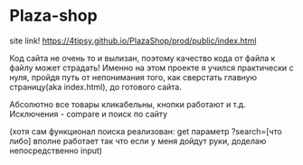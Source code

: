 # Plaza-shop


site link! https://4tipsy.github.io/PlazaShop/prod/public/index.html


Код сайта не очень то и вылизан, поэтому качество кода от файла к файлу может страдать!
Именно на этом проекте я учился практически с нуля, пройдя путь от непонимания того, как сверстать
главную страницу(aka index.html), до готового сайта.


Абсолютно все товары кликабельны, кнопки работают и т.д.
Исключения - compare и поиск по сайту
  
  (хотя сам функционал поиска реализован: get параметр ?search=[что либо] вполне работает
  так что если у меня дойдут руки, доделаю непосредственно input)
